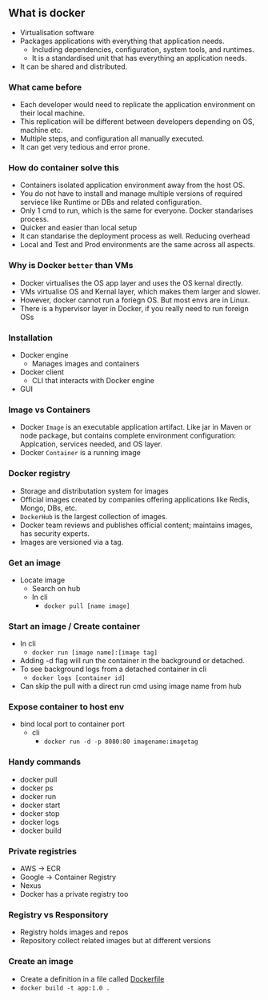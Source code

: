 ## What is docker

* Virtualisation software
* Packages applications with everything that application needs. 
  * Including dependencies, configuration, system tools, and runtimes.
  * It is a standardised unit that has everything an application needs.
* It can be shared and distributed.

### What came before

* Each developer would need to replicate the application environment on their local machine. 
* This replication will be different between developers depending on OS, machine etc.
* Multiple steps, and configuration all manually executed.
* It can get very tedious and error prone.

### How do container solve this
* Containers isolated application environment away from the host OS.
* You do not have to install and manage multiple versions of required serviece like Runtime or DBs and related configuration.
* Only 1 cmd to run, which is the same for everyone. Docker standarises process.
* Quicker and easier than local setup
* It can standarise the deployment process as well. Reducing overhead
* Local and Test and Prod environments are the same across all aspects.
  
### Why is Docker `better` than VMs
* Docker virtualises the OS app layer and uses the OS kernal directly. 
* VMs virtualise OS and Kernal layer, which makes them larger and slower.
* However, docker cannot run a foriegn OS. But most envs are in Linux. 
* There is a hypervisor layer in Docker, if you really need to run foreign OSs

### Installation
* Docker engine
  * Manages images and containers
* Docker client
  * CLI that interacts with Docker engine
* GUI

### Image vs Containers
* Docker `Image` is an executable application artifact. Like jar in Maven or node package, but contains complete environment configuration: Applcation, services needed, and OS layer.
* Docker `Container` is a running image

### Docker registry
* Storage and distributation system for images
* Official images created by companies offering applications like Redis, Mongo, DBs, etc. 
* `DockerHub` is the largest collection of images.
* Docker team reviews and publishes official content; maintains images, has security experts.
* Images are versioned via a tag.

### Get an image
* Locate image
  * Search on hub
  * In cli 
    * `docker pull [name image]`

### Start an image / Create container
* In cli 
  * `docker run [image name]:[image tag]`
* Adding -d flag will run the container in the background or detached.
* To see background logs from a detached container in cli
  * `docker logs [container id]`
* Can skip the pull with a direct run cmd using image name from hub

### Expose container to host env
* bind local port to container port
  * cli
    * `docker run -d -p 8080:80 imagename:imagetag`

### Handy commands
* docker pull
* docker ps
* docker run
* docker start
* docker stop
* docker logs
* docker build

### Private registries
* AWS -> ECR
* Google -> Container Registry
* Nexus
* Docker has a private registry too

### Registry vs Responsitory
* Registry holds images and repos
* Repository collect related images but at different versions

### Create an image
* Create a definition in a file called [Dockerfile](./testApp/Dockerfile)
* `docker build -t app:1.0 .`